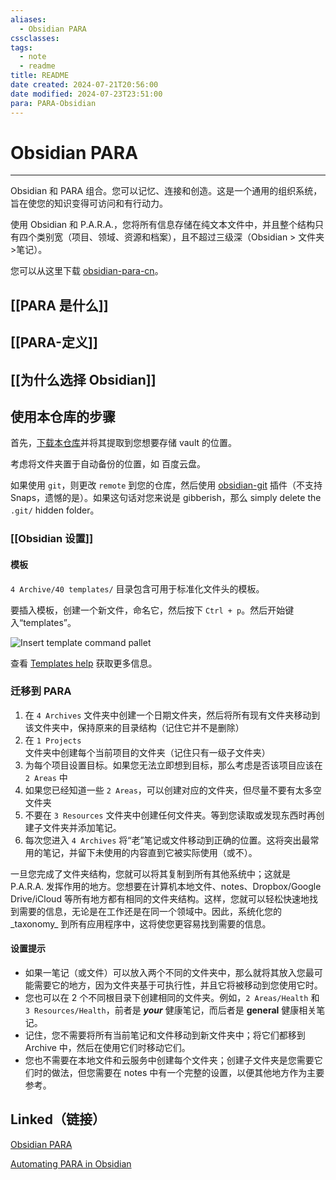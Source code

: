 ```yaml
---
aliases:
  - Obsidian PARA
cssclasses: 
tags:
  - note
  - readme
title: README
date created: 2024-07-21T20:56:00
date modified: 2024-07-23T23:51:00
para: PARA-Obsidian
---
```


# Obsidian PARA

---

Obsidian 和 PARA 组合。您可以记忆、连接和创造。这是一个通用的组织系统，旨在使您的知识变得可访问和有行动力。

使用 Obsidian 和 P.A.R.A.，您将所有信息存储在纯文本文件中，并且整个结构只有四个类别宽（项目、领域、资源和档案），且不超过三级深（Obsidian > 文件夹 >笔记）。

您可以从这里下载 [obsidian-para-cn](https://github.com/kmjade/obsidian-para-cn.git)。
## [[PARA 是什么]]

## [[PARA-定义]]
## [[为什么选择 Obsidian]]

## 使用本仓库的步骤

首先，[下载本仓库](https://github.com/kmjade/obsidian-para-cn/archive/refs/heads/main.zip)并将其提取到您想要存储 vault 的位置。

考虑将文件夹置于自动备份的位置，如 百度云盘。

如果使用 `git`，则更改 `remote` 到您的仓库，然后使用 [obsidian-git](https://github.com/denolehov/obsidian-git) 插件（不支持 Snaps，遗憾的是）。如果这句话对您来说是 gibberish，那么 simply delete the `.git/` hidden folder。
### [[Obsidian 设置]]

#### 模板

`4 Archive/40 templates/` 目录包含可用于标准化文件头的模板。

要插入模板，创建一个新文件，命名它，然后按下 `Ctrl + p`。然后开始键入“templates”。

![Insert template command pallet](obsidian-insert-template.png)

查看 [Templates help](https://help.obsidian.md/Plugins/Templates) 获取更多信息。

### 迁移到 PARA

1. 在 `4 Archives` 文件夹中创建一个日期文件夹，然后将所有现有文件夹移动到该文件夹中，保持原来的目录结构（记住它并不是删除）
2. 在 `1 Projects` 文件夹中创建每个当前项目的文件夹（记住只有一级子文件夹）
3. 为每个项目设置目标。如果您无法立即想到目标，那么考虑是否该项目应该在 `2 Areas` 中
4. 如果您已经知道一些 `2 Areas`，可以创建对应的文件夹，但尽量不要有太多空文件夹
5. 不要在 `3 Resources` 文件夹中创建任何文件夹。等到您读取或发现东西时再创建子文件夹并添加笔记。
6. 每次您进入 `4 Archives` 将“老”笔记或文件移动到正确的位置。这将突出最常用的笔记，并留下未使用的内容直到它被实际使用（或不）。

一旦您完成了文件夹结构，您就可以将其复制到所有其他系统中；这就是 P.A.R.A. 发挥作用的地方。您想要在计算机本地文件、notes、Dropbox/Google Drive/iCloud 等所有地方都有相同的文件夹结构。这样，您就可以轻松快速地找到需要的信息，无论是在工作还是在同一个领域中。因此，系统化您的_taxonomy_ 到所有应用程序中，这将使您更容易找到需要的信息。

#### 设置提示

- 如果一笔记（或文件）可以放入两个不同的文件夹中，那么就将其放入您最可能需要它的地方，因为文件夹基于可执行性，并且它将被移动到您使用它时。
- 您也可以在 2 个不同根目录下创建相同的文件夹。例如，`2 Areas/Health` 和 `3 Resources/Health`，前者是 **_your_** 健康笔记，而后者是 **general** 健康相关笔记。
- 记住，您不需要将所有当前笔记和文件移动到新文件夹中；将它们都移到 Archive 中，然后在使用它们时移动它们。
- 您也不需要在本地文件和云服务中创建每个文件夹；创建子文件夹是您需要它们时的做法，但您需要在 notes 中有一个完整的设置，以便其他地方作为主要参考。

## Linked（链接）
[Obsidian PARA](https://github.com/kmjade/obsidian-para-cn.git)

[Automating PARA in Obsidian](https://github.com/ren-relaxing/Automating-PARA-in-Obsidian)


